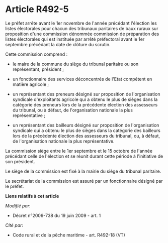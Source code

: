 # Article R492-5

Le préfet arrête avant le 1er novembre de l'année précédant l'élection les listes électorales pour chacun des tribunaux
paritaires de baux ruraux sur proposition d'une commission dénommée  commission de préparation des listes électorales  qui
est instituée par arrêté préfectoral avant le 1er septembre précédant la date de clôture du scrutin. 

Cette commission comprend : 

- le maire de la commune du siège du tribunal paritaire ou son représentant, président ; 

- un fonctionnaire des services déconcentrés de l'Etat compétent en matière agricole ; 

- un représentant des preneurs désigné sur proposition de l'organisation syndicale d'exploitants agricole qui a obtenu le
plus de sièges dans la catégorie des preneurs lors de la précédente élection des assesseurs du tribunal, ou à défaut, de
l'organisation nationale la plus représentative ; 

- un représentant des bailleurs désigné sur proposition de l'organisation syndicale qui a obtenu le plus de sièges dans la
catégorie des bailleurs lors de la précédente élection des assesseurs du tribunal, ou, à défaut, de l'organisation nationale
la plus représentative. 

La commission siège entre le 1er septembre et le 15 octobre de l'année précédant celle de l'élection et se réunit durant
cette période à l'initiative de son président. 

Le siège de la commission est fixé à la mairie du siège du tribunal paritaire. 

Le secrétariat de la commission est assuré par un fonctionnaire désigné par le préfet.

**Liens relatifs à cet article**

_Modifié par_:

  - Décret n°2009-738 du 19 juin 2009 - art. 1

_Cité par_:

  - Code rural et de la pêche maritime - art. R492-18 (VT)
